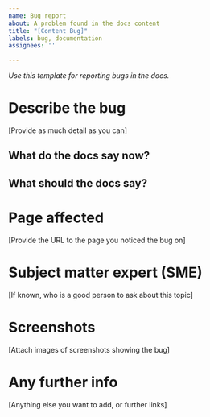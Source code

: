 ```yaml
---
name: Bug report
about: A problem found in the docs content
title: "[Content Bug]"
labels: bug, documentation
assignees: ''

---
```


_Use this template for reporting bugs in the docs._

# Describe the bug

[Provide as much detail as you can]

## What do the docs say now?

## What should the docs say?

# Page affected

[Provide the URL to the page you noticed the bug on]

# Subject matter expert (SME)

[If known, who is a good person to ask about this topic]

# Screenshots

[Attach images of screenshots showing the bug]

# Any further info

[Anything else you want to add, or further links]
